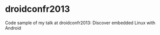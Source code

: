droidconfr2013
==============

Code sample of my talk at droidconfr2013: Discover embedded Linux with Android
